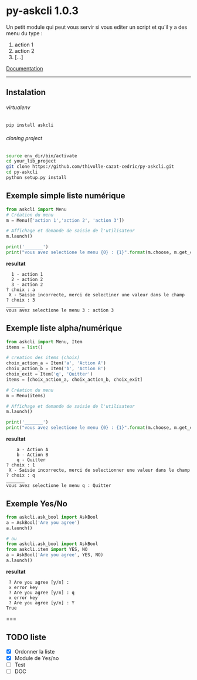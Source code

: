 # py-askcli 1.0.3

Un petit module qui peut vous servir si vous editer un script et qu'il y a des menu du type : 

 1. action 1
 2. action 2
 3. [...]

[Documentation](http://askcli.thivolle-cazat.fr/fr/)

---

## Instalation 

###### virtualenv
```bash
pip install askcli
```
###### cloning project
```bash
source env_dir/bin/activate
cd your_lib_project
git clone https://github.com/thivolle-cazat-cedric/py-askcli.git
cd py-askcli
python setup.py install
```



## Exemple simple liste numérique

```python
from askcli import Menu
# Création du menu
m = Menu(['action 1','action 2', 'action 3'])

# Affichage et demande de saisie de l'utilisateur
m.launch()

print('_______')
print("vous avez selectione le menu {0} : {1}".format(m.choose, m.get_choosen_text())) ```
```

**resultat**

```
  1 - action 1
  2 - action 2
  3 - action 2
? choix : a
 X - Saisie incorrecte, merci de selectiner une valeur dans le champ
? choix : 3
_______
vous avez selectione le menu 3 : action 3
```

## Exemple liste alpha/numérique

```python
from askcli import Menu, Item
items = list()

# creation des items (choix)
choix_action_a = Item('a', 'Action A')
choix_action_b = Item('b', 'Action B')
choix_exit = Item('q', 'Quitter')
items = [choix_action_a, choix_action_b, choix_exit]

# Création du menu
m = Menu(items)

# Affichage et demande de saisie de l'utilisateur
m.launch()

print('_______')
print("vous avez selectione le menu {0} : {1}".format(m.choose, m.get_choosen_text()))
```

**resultat**

```   
    a - Action A
    b - Action B
    q - Quitter
? choix : 1
 X - Saisie incorrecte, merci de selectionner une valeur dans le champ
? choix : q
_______
vous avez selectione le menu q : Quitter

```

## Exemple Yes/No

```python
from askcli.ask_bool import AskBool
a = AskBool('Are you agree')
a.launch()

# ou 
from askcli.ask_bool import AskBool
from askcli.item import YES, NO
a = AskBool('Are you agree', YES, NO)
a.launch()
```

**resultat**

```
 ? Are you agree [y/n] : 
 x error key
 ? Are you agree [y/n] : q
 x error key
 ? Are you agree [y/n] : Y
True
```


===

## TODO liste
- [X] Ordonner la liste 
- [X] Module de Yes/no
- [ ] Test
- [ ] DOC